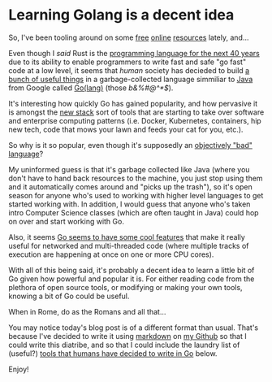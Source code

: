 # Learning Golang is a decent idea
So, I've been tooling around on some [free](https://github.com/collabnix?tab=repositories) [online](https://github.com/collabnix/gopherlabs) [resources](https://www.slideshare.net/sangambiradar370/welcome-to-gopherlabs-why-go-golang) lately, and...

Even though I _said_ Rust is the [programming language for the next 40 years](https://matthew.krupczak.org/2019/09/27/a-programming-language-for-the-next-40-years-rust/) due to its ability to enable programmers to write fast and safe "go fast" code at a low level, it seems that _human_ society has decieded to build [a bunch of useful things](https://github.com/mkrupczak3/golang_projects_list/blob/master/README.md) in a garbage-collected language simmiliar to [Java](https://www.java.com/en/) from Google called [Go(lang)](https://golang.org/) (those _b&%#@^*$_).


It's interesting how quickly Go has gained popularity, and how pervasive it is amongst the [new stack](https://thenewstack.io/) sort of tools that are starting to take over software and enterprise computing patterns (i.e. Docker, Kubernetes, containers, hip new tech, code that mows your lawn and feeds your cat for you, etc.).

So why is it so popular, even though it's supposedly an [objectively "bad" language](https://web.archive.org/web/20190718142325/https://bluxte.net/musings/2018/04/10/go-good-bad-ugly/)?

My uninformed guess is that it's garbage collected like Java (where you don't have to hand back resources to the machine, you just stop using them and it automatically comes around and "picks up the trash"), so it's open season for anyone who's used to working with higher level languages to get started working with. In addition, I would guess that anyone who's taken intro Computer Science classes (which are often taught in Java) could hop on over and start working with Go.

Also, it seems [Go seems to have some cool features](https://medium.com/@george3d6/the-success-of-go-heralds-that-of-rust-73cb2e4c0500) that make it really useful for networked and multi-threaded code (where multiple tracks of execution are happening at once on one or more CPU cores).

With all of this being said, it's probably a decent idea to learn a little bit of Go given how powerful and popular it is. For either reading code from the plethora of open source tools, or modifying or making your own tools, knowing a bit of Go could be useful.

When in Rome, do as the Romans and all that...

You may notice today's blog post is of a different format than usual. That's because I've decided to write it using [markdown](https://duckduckgo.com/?q=markdown+cheat+sheet&t=ffab&ia=answer) on [my Github](https://github.com/mkrupczak3) so that I could write this diatribe, and so that I could include the laundry list of (useful?) [tools that humans have decided to write in Go](https://github.com/mkrupczak3/golang_projects_list) below.

Enjoy!
